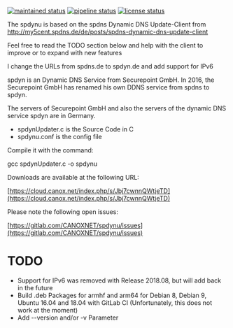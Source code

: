 [![maintained status](https://canox.net/wp-content/uploads/2018/07/maintained.svg)](https://gitlab.com/CANOXNET/spdyn-updater/commits/master)
[![pipeline status](https://gitlab.com/CANOXNET/spdyn-updater/badges/master/pipeline.svg)](https://gitlab.com/CANOXNET/spdyn-updater/commits/master)
[![license status](https://canox.net/wp-content/uploads/2018/07/license.svg)](https://gitlab.com/CANOXNET/spdynu/blob/master/LICENSE)

The spdynu is based on the spdns Dynamic DNS Update-Client from http://my5cent.spdns.de/de/posts/spdns-dynamic-dns-update-client

Feel free to read the TODO section below and help with the client to improve or to expand with 
new features

I change the URLs from spdns.de to spdyn.de and add support for IPv6

spdyn is an Dynamic DNS Service from Securepoint GmbH. In 2016, the Securepoint GmbH has renamed his own DDNS service from spdns to spdyn.

The servers of Securepoint GmbH and also the servers of the dynamic DNS service spdyn are in Germany.

 - spdynUpdater.c is the Source Code in C
 - spdynu.conf is the config file

Compile it with the command:

gcc spdynUpdater.c -o spdynu

Downloads are available at the following URL:

[https://cloud.canox.net/index.php/s/Jbj7cwnnQWtjeTD](https://cloud.canox.net/index.php/s/Jbj7cwnnQWtjeTD)

Please note the following open issues:

[https://gitlab.com/CANOXNET/spdynu/issues](https://gitlab.com/CANOXNET/spdynu/issues)

# TODO

- Support for IPv6 was removed with Release 2018.08, but will add back in the future
- Build .deb Packages for armhf and arm64 for Debian 8, Debian 9, Ubuntu 16.04 and 18.04 with 
GitLab CI (Unfortunately, this does not work at the moment)
- Add --version and/or -v Parameter
